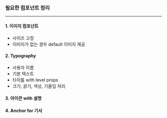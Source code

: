 ### 필요한 컴포넌트 정리

---

#### 1. 이미지 컴포넌트

- 사이즈 고정
- 이미지가 없는 경우 default 이미지 제공

#### 2. Typography

- 사용자 이름
- 기본 텍스트
- 타이틀 with level props
- 크기, 굵기, 색상, 기울임 처리

#### 3. 아이콘 with 설명

#### 4. Anchor for 기사
